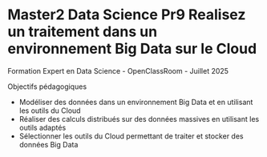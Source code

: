 # Master2 Data Science Pr9 Realisez un traitement dans un environnement Big Data sur le Cloud

Formation Expert en Data Science - OpenClassRoom - Juillet 2025

Objectifs pédagogiques
- Modéliser des données dans un environnement Big Data et en utilisant les outils du Cloud
- Réaliser des calculs distribués sur des données massives en utilisant les outils adaptés
- Sélectionner les outils du Cloud permettant de traiter et stocker des données Big Data


